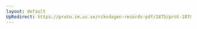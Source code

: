 ```yaml
---
layout: default
UpRedirect: https://pruto.im.uu.se/riksdagen-records-pdf/1875/prot-1875--fk--006/prot-1875--fk--006_010.pdf
---
```

